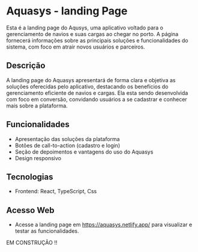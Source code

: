 # Aquasys - landing Page

Esta é a landing page do Aqusys, uma aplicativo voltado para o gerenciamento de navios e suas cargas ao chegar no porto. A página fornecerá informações sobre as principais soluções e funcionalidades do sistema, com foco em atrair novos usuários e parceiros.

## Descrição

A landing page do Aquasys apresentará de forma clara e objetiva as soluções oferecidas pelo aplicativo, destacando os benefícios do gerenciamento eficiente de navios e cargas. Ela esta sendo desenvolvida com foco em conversão, convidando usuários a se cadastrar e conhecer mais sobre a plataforma.

## Funcionalidades

- Apresentação das soluções da plataforma
- Botões de call-to-action (cadastro e login)
- Seção de depoimentos e vantagens do uso do Aquasys
- Design responsivo

## Tecnologias

- Frontend: React, TypeScript, Css

## Acesso Web 

- Acesse a landing page em https://aquasys.netlify.app/ para visualizar e testar as funcionalidades.

EM CONSTRUÇÃO !!

